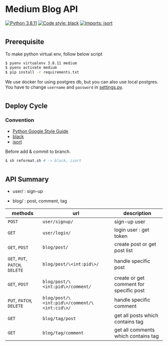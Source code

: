 # Medium Blog API
[![Python 3.8.11](https://img.shields.io/badge/python-3.8.11-blue.svg)](https://www.python.org/downloads/release/python-3811/)
[![Code style: black](https://img.shields.io/badge/code%20style-black-000000.svg)](https://github.com/psf/black)
[![Imports: isort](https://img.shields.io/badge/%20imports-isort-%231674b1?style=flat&labelColor=ef8336)](https://pycqa.github.io/isort/)
#

## Prerequisite

To make python virtual env, follow below script

```bash
$ pyenv virtualenv 3.8.11 medium
$ pyenv activate medium
$ pip install -r requirements.txt
```

We use docker for using postgres db, but you can also use local postgres.
You have to change `username` and `password` in [settings.py](https://github.com/fivessun5/seminar-2022-django-assignment2/blob/da25f010cf99cc12c5455229d2270d7806c39953/medium/medium/settings.py).



#

## Deploy Cycle

### Convention
- [Python Google Style Guide](https://google.github.io/styleguide/pyguide.html)
- [black](https://black.readthedocs.io/en/stable/)
- [isort](https://pycqa.github.io/isort/)


Before add & commit to branch. 
```bash
$ sh reformat.sh # -> black, isort
```

# 
## API Summary

- user/ : sign-up

- blog/ : post, comment, tag


| methods                         | url                                          | description                               |
|---------------------------------|----------------------------------------------|-------------------------------------------|
| `POST`                          | `user/signup/`                               | sign-up user                              |
| `GET`                           | `user/login/`                                | login user : get token                    |
| `GET`, `POST`                   | `blog/post/`                                 | create post or get post list              |
| `GET`, `PUT`, `PATCH`, `DELETE` | `blog/post/\<int:pid\>/`                     | handle specific post                      |
| `GET`, `POST`                   | `blog/post/\<int:pid\>/comment/`             | create or get comment for specific post   |
| `PUT`, `PATCH`, `DELETE`        | `blog/post/\<int:pid\>/comment/\<int:cid\>/` | handle specific comment                   |
| `GET`                           | `blog/tag/post`                              | get all posts which contains tag          |
| `GET`                           | `blog/tag/comment`                           | get all comments which contains tag       |

#
